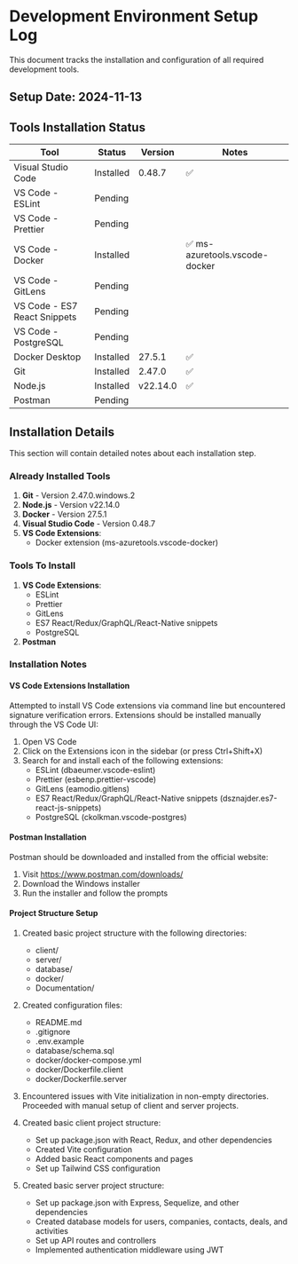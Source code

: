 # Development Environment Setup Log

This document tracks the installation and configuration of all required development tools.

## Setup Date: 2024-11-13

## Tools Installation Status

| Tool | Status | Version | Notes |
|------|--------|---------|-------|
| Visual Studio Code | Installed | 0.48.7 | ✅ |
| VS Code - ESLint | Pending | | |
| VS Code - Prettier | Pending | | |
| VS Code - Docker | Installed | | ✅ ms-azuretools.vscode-docker |
| VS Code - GitLens | Pending | | |
| VS Code - ES7 React Snippets | Pending | | |
| VS Code - PostgreSQL | Pending | | |
| Docker Desktop | Installed | 27.5.1 | ✅ |
| Git | Installed | 2.47.0 | ✅ |
| Node.js | Installed | v22.14.0 | ✅ |
| Postman | Pending | | |

## Installation Details

This section will contain detailed notes about each installation step.

### Already Installed Tools

1. **Git** - Version 2.47.0.windows.2
2. **Node.js** - Version v22.14.0
3. **Docker** - Version 27.5.1
4. **Visual Studio Code** - Version 0.48.7
5. **VS Code Extensions**:
   - Docker extension (ms-azuretools.vscode-docker)

### Tools To Install

1. **VS Code Extensions**:
   - ESLint
   - Prettier
   - GitLens
   - ES7 React/Redux/GraphQL/React-Native snippets
   - PostgreSQL
2. **Postman**

### Installation Notes

#### VS Code Extensions Installation

Attempted to install VS Code extensions via command line but encountered signature verification errors. Extensions should be installed manually through the VS Code UI:

1. Open VS Code
2. Click on the Extensions icon in the sidebar (or press Ctrl+Shift+X)
3. Search for and install each of the following extensions:
   - ESLint (dbaeumer.vscode-eslint)
   - Prettier (esbenp.prettier-vscode)
   - GitLens (eamodio.gitlens)
   - ES7 React/Redux/GraphQL/React-Native snippets (dsznajder.es7-react-js-snippets)
   - PostgreSQL (ckolkman.vscode-postgres)

#### Postman Installation

Postman should be downloaded and installed from the official website:
1. Visit https://www.postman.com/downloads/
2. Download the Windows installer
3. Run the installer and follow the prompts

#### Project Structure Setup

1. Created basic project structure with the following directories:
   - client/
   - server/
   - database/
   - docker/
   - Documentation/

2. Created configuration files:
   - README.md
   - .gitignore
   - .env.example
   - database/schema.sql
   - docker/docker-compose.yml
   - docker/Dockerfile.client
   - docker/Dockerfile.server

3. Encountered issues with Vite initialization in non-empty directories. Proceeded with manual setup of client and server projects.

4. Created basic client project structure:
   - Set up package.json with React, Redux, and other dependencies
   - Created Vite configuration
   - Added basic React components and pages
   - Set up Tailwind CSS configuration

5. Created basic server project structure:
   - Set up package.json with Express, Sequelize, and other dependencies
   - Created database models for users, companies, contacts, deals, and activities
   - Set up API routes and controllers
   - Implemented authentication middleware using JWT


